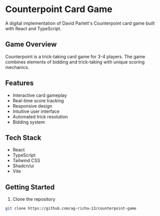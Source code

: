 # Counterpoint Card Game

A digital implementation of David Parlett's Counterpoint card game built with React and TypeScript.

## Game Overview

Counterpoint is a trick-taking card game for 3-4 players. The game combines elements of bidding and trick-taking with unique scoring mechanics.

## Features

- Interactive card gameplay
- Real-time score tracking
- Responsive design
- Intuitive user interface
- Automated trick resolution
- Bidding system

## Tech Stack

- React
- TypeScript
- Tailwind CSS
- Shadcn/ui
- Vite

## Getting Started

1. Clone the repository

```bash
git clone https://github.com/ag-richa-13/counterpoint-game
```
